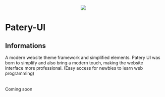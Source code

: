 
<div align="center"><img src="https://media.discordapp.net/attachments/911476758950346802/931914945313009664/Frame_1_1.png"/></div>

# Patery-UI
## Informations
A modern website theme framework and simplified elements. Patery UI was born to simplify and also bring a modern touch, making the website interface more professional. (Easy access for newbies to learn web programming)
<br/>
<br/>
<br/>
Coming soon
